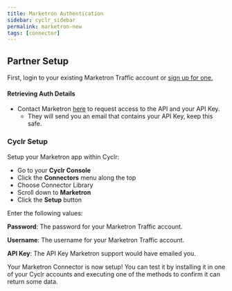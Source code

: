 ```yaml
---
title: Marketron Authentication
sidebar: cyclr_sidebar
permalink: marketron-new
tags: [connector]
---
```


## Partner Setup

First, login to your existing Marketron Traffic account or [sign up for one.](https://www.marketron.com/logins/)

#### Retrieving Auth Details

*   Contact Marketron [here](support@marketron.com) to request access to the API and your API Key.
    *   They will send you an email that contains your API Key, keep this safe.

### Cyclr Setup

Setup your Marketron app within Cyclr:

*   Go to your **Cyclr Console**
*   Click the **Connectors** menu along the top
*   Choose Connector Library
*   Scroll down to **Marketron**
*   Click the **Setup** button

Enter the following values:

**Password**:  The password for your Marketron Traffic account.

**Username**:  The username for your Marketron Traffic account.

**API Key**:  The API Key Marketron support would have emailed you.


Your Marketron Connector is now setup! You can test it by installing it in one of your Cyclr accounts and executing one of the methods to confirm it can return some data.
